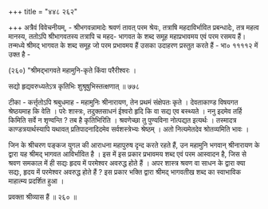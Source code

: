 +++
title = "४४८ २६२"

+++
अत्रैवं विवेचनीयम्, - श्रीभगवन्नामादेः श्रवणं तावत् परम श्रेयः, तत्राषि महदाविर्भावित प्रबन्धादेः, तत्र महत्व मानस्य, ततोऽपि श्रीभागवतस्य तत्रापि च महद- भागवत के शब्द समूह महाप्रभावमय एवं परम रसमय हैं। तन्मध्ये श्रीमद् भागवत के शब्द समूह जो परम प्रभावमय हैं उसका उदाहरण प्रस्तुत करते हैं - भा० ११११२ में उक्त है - 

(२६०) "श्रीमद्भागवते महामुनि-कृते किंवा परैरीश्वरः । 

सद्यो हृद्यवरुध्यतेऽत्र कृतिभिः शुश्रूषुभिस्तत्क्षणात् ॥ ७७८ 

टीका - कर्त्तृतोऽपि श्रबुधमाह - महामुनिः श्रीनारायण, तेन प्रथमं संक्षेपतः कृते । देवताकाण्ड विषयगत श्रेष्ठयमाह कि वेति । परेः शास्त्रः, तदुक्तसाधनं ईश्वरो हृदि कि वा सद्य एव बस्थ्यते । ननु इदमेव तर्हि किमिति सर्वे न शृण्वन्ति ? तब है कृतिभिरिति । श्रवणेच्छा तु पुण्यविना नोत्पद्यत इत्यर्थः । तस्मादत्र काण्डत्रयार्थस्यापि यथावत् प्रतिपादनादिदमेव सर्वशस्त्रेभ्यः श्रेष्ठम् । अतो नित्यमेतदेव श्रोतव्यमिति भावः । 

जिन के श्रीचरण पङ्कज युगल की आराधना महापुरुष दृन्द करते रहते हैं, उन महामुनि भगवान् श्रीनारायण के द्वारा यह श्रीमद् भागवत आविर्भावित है । इस में इस प्रकार प्रभावमय शब्द एवं परम आस्वादन है, जिस से श्रवण समकाल में ही सद्यः हृदय में परमेश्वर अवरुद्ध होते हैं । अपर शास्त्र श्रवण वा साधन के द्वारा क्या सद्यः, हृदय में परमेश्वर अवरुद्ध होते हैं ? इस प्रकार भक्ति द्वारा श्रीमद् भागवतीख शब्द का स्वाभाविक माहात्म्य प्रदर्शित हुआ । 

प्रवक्ता श्रीव्यास हैं ॥ २६० ॥ 
